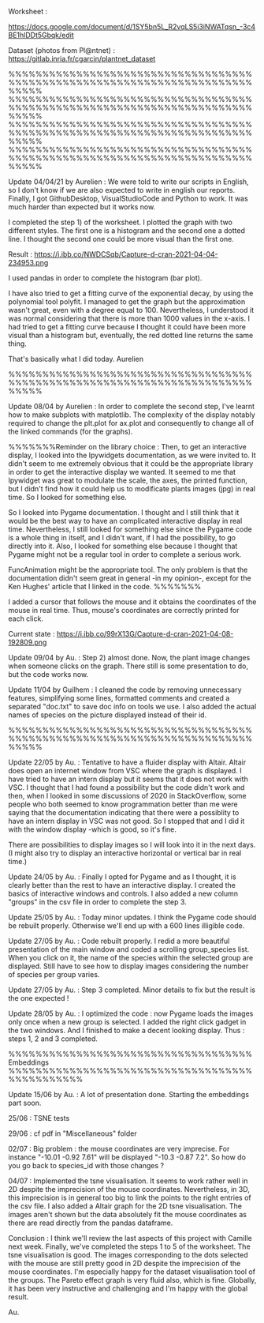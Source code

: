 Worksheet :

https://docs.google.com/document/d/1SY5bn5L_R2vqLS5i3iNWATqsn_-3c4BE1hlDDt5Gbqk/edit

Dataset (photos from Pl@ntnet) : https://gitlab.inria.fr/cgarcin/plantnet_dataset

%%%%%%%%%%%%%%%%%%%%%%%%%%%%%%%%%%%%%%%%%%%%%%%%%%%%%%%%%%%%%%%%%%%%%%%%%%%%%
%%%%%%%%%%%%%%%%%%%%%%%%%%%%%%%%%%%%%%%%%%%%%%%%%%%%%%%%%%%%%%%%%%%%%%%%%%%%%
%%%%%%%%%%%%%%%%%%%%%%%%%%%%%%%%%%%%%%%%%%%%%%%%%%%%%%%%%%%%%%%%%%%%%%%%%%%%%
%%%%%%%%%%%%%%%%%%%%%%%%%%%%%%%%%%%%%%%%%%%%%%%%%%%%%%%%%%%%%%%%%%%%%%%%%%%%%

Update 04/04/21 by Aurelien :
We were told to write our scripts in English, so I don't know if we are also expected to write in english our reports. Finally, I got GithubDesktop, VisualStudioCode and Python to work. It was much harder than expected but it works now.

I completed the step 1) of the worksheet. I plotted the graph with two different styles. The first one is a histogram and the second one a dotted line. I thought the second one could be more visual than the first one.

Result : https://i.ibb.co/NWDCSqb/Capture-d-cran-2021-04-04-234953.png

I used pandas in order to complete the histogram (bar plot).

I have also tried to get a fitting curve of the exponential decay, by using the polynomial tool polyfit. I managed to get the graph but the approximation wasn't great, even with a degree equal to 100. Nevertheless, I understood it was normal considering that there is more than 1000 values in the x-axis. I had tried to get a fitting curve because I thought it could have been more visual than a histogram but, eventually, the red dotted line returns the same thing.

That's basically what I did today.
Aurelien

%%%%%%%%%%%%%%%%%%%%%%%%%%%%%%%%%%%%%%%%%%%%%%%%%%%%%%%%%%%%%%%%%%%%%%%%%%%%%

Update 08/04 by Aurelien :
In order to complete the second step, I've learnt how to make subplots with matplotlib. The complexity of the display notably required to change the plt.plot for ax.plot and consequently to change all of the linked commands (for the graphs).

%%%%%%%Reminder on the library choice :
Then, to get an interactive display, I looked into the Ipywidgets documentation, as we were invited to. It didn't seem to me extremely obvious that it could be the appropriate library in order to get the interactive display we wanted. It seemed to me that Ipywidget was great to modulate the scale, the axes, the printed function, but I didn't find how it could help us to modificate plants images (jpg) in real time. So I looked for something else.

So I looked into Pygame documentation. I thought and I still think that it would be the best way to have an complicated interactive display in real time. Nevertheless, I still looked for something else since the Pygame code is a whole thing in itself, and I didn't want, if I had the possibility, to go directly into it. Also, I looked for something else because I thought that Pygame might not be a regular tool in order to complete a serious work.

FuncAnimation might be the appropriate tool. The only problem is that the documentation didn't seem great in general -in my opinion-, except for the Ken Hughes' article that I linked in the code.
%%%%%%%

I added a cursor that follows the mouse and it obtains the coordinates of the mouse in real time. Thus, mouse's coordinates are correctly printed for each click.

Current state : https://i.ibb.co/99rX13G/Capture-d-cran-2021-04-08-192809.png

Update 09/04 by Au. : Step 2) almost done.
Now, the plant image changes when someone clicks on the graph. There still is some presentation to do, but the code works now.

Update 11/04 by Guilhem : 
I cleaned the code by removing unnecessary features, simplifying some lines, formatted comments and created a separated "doc.txt" to save doc info on tools we use.
I also added the actual names of species on the picture displayed instead of their id.

%%%%%%%%%%%%%%%%%%%%%%%%%%%%%%%%%%%%%%%%%%%%%%%%%%%%%%%%%%%%%%%%%%%%%%%%%%%%%

Update 22/05 by Au. : Tentative to have a fluider display with Altair. Altair does open an internet window from VSC where the graph is displayed. I have tried to have an intern display but it seems that it does not work with VSC. I thought that I had found a possibility but the code didn't work and then, when I looked in some discussions of 2020 in StackOverflow, some people who both seemed to know programmation better than me were saying that the documentation indicating that there were a possiblity to have an intern display in VSC was not good. So I stopped that and I did it with the window display -which is good, so it's fine.

There are possibilities to display images so I will look into it in the next days. (I might also try to display an interactive horizontal or vertical bar in real time.)

Update 24/05 by Au. : Finally I opted for Pygame and as I thought, it is clearly better than the rest to have an interactive display. I created the basics of interactive windows and controls. I also added a new column "groups" in the csv file in order to complete the step 3.

Update 25/05 by Au. : Today minor updates. I think the Pygame code should be rebuilt properly. Otherwise we'll end up with a 600 lines illigible code.

Update 27/05 by Au. : Code rebuilt properly. I redid a more beautiful presentation of the main window and coded a scrolling group_species list. When you click on it, the name of the species within the selected group are displayed. Still have to see how to display images considering the number of species per group varies.

Update 27/05 by Au. : Step 3 completed. Minor details to fix but the result is the one expected !

Update 28/05 by Au. : I optimized the code : now Pygame loads the images only once when a new group is selected. I added the right click gadget in the two windows. And I finished to make a decent looking display. Thus : steps 1, 2 and 3 completed.

%%%%%%%%%%%%%%%%%%%%%%%%%%%%%%%%%%%% Embeddings %%%%%%%%%%%%%%%%%%%%%%%%%%%%%%%%%%%%%%%%%%%%%%%

Update 15/06 by Au. : A lot of presentation done. Starting the embeddings part soon.

25/06 : TSNE tests

29/06 : cf pdf in "Miscellaneous" folder

02/07 : Big problem : the mouse coordinates are very imprecise. For instance "-10.01 -0.92 7.61" will be displayed "-10.3 -0.87 7.2". So how do you go back to species_id with those changes ?

04/07 : Implemented the tsne visualisation. It seems to work rather well in 2D despite the imprecision of the mouse coordinates. Nevertheless, in 3D, this imprecision is in general too big to link the points to the right entries of the csv file. I also added a Altair graph for the 2D tsne visualisation. The images aren't shown but the data absolutely fit the mouse coordinates as there are read directly from the pandas dataframe.

Conclusion : I think we'll review the last aspects of this project with Camille next week. Finally, we've completed the steps 1 to 5 of the worksheet. The tsne visualisation is good. The images corresponding to the dots selected with the mouse are still pretty good in 2D despite the imprecision of the mouse coordinates. I'm especially happy for the dataset visualisation tool of the groups. The Pareto effect graph is very fluid also, which is fine. Globally, it has been very instructive and challenging and I'm happy with the global result.

Au.